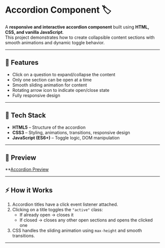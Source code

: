 # Accordion Component 🏷️

A **responsive and interactive accordion component** built using **HTML, CSS, and vanilla JavaScript**.  
This project demonstrates how to create collapsible content sections with smooth animations and dynamic toggle behavior.

---

## 🎯 Features
- Click on a question to expand/collapse the content
- Only one section can be open at a time
- Smooth sliding animation for content
- Rotating arrow icon to indicate open/close state
- Fully responsive design

---

## 🧩 Tech Stack
- **HTML5** – Structure of the accordion  
- **CSS3** – Styling, animations, transitions, responsive design  
- **JavaScript (ES6+)** – Toggle logic, DOM manipulation

---

## 📸 Preview
**[Accordion Preview](https://accordian0001.netlify.app/)

---

## ⚡ How it Works
1. Accordion titles have a click event listener attached.  
2. Clicking on a title toggles the `"active"` class:
   - If already open → closes it  
   - If closed → closes any other open sections and opens the clicked one  
3. CSS handles the sliding animation using `max-height` and smooth transitions.  

---


